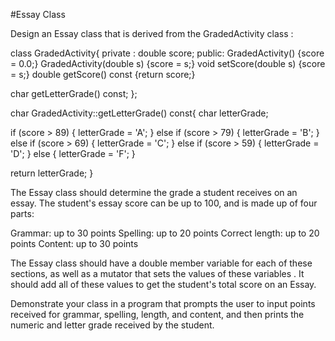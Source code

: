 #Essay Class

Design an Essay class  that is derived from the GradedActivity class :

class  GradedActivity{
private :
double  score;
public:
GradedActivity()
{score = 0.0;}
GradedActivity(double  s)
{score = s;}
void setScore(double  s)
{score = s;}
double  getScore() const
{return score;}

char  getLetterGrade() const;
};

char  GradedActivity::getLetterGrade() const{
char  letterGrade;

if (score > 89) {
letterGrade = 'A';
} else if (score > 79) {
letterGrade = 'B';
} else if (score > 69) {
letterGrade = 'C';
} else if (score > 59) {
letterGrade = 'D';
} else {
letterGrade = 'F';
}

return letterGrade;
}

The Essay class  should determine the grade a student receives on an essay. The student's essay score can be up to 100, and is made up of four parts:


Grammar: up to 30 points
Spelling: up to 20 points
Correct length: up to 20 points
Content: up to 30 points


The Essay class  should have a double  member variable  for each of these sections, as well as a mutator that sets the values  of these variables . It should add all of these values  to get the student's total score on an Essay.

Demonstrate your class  in a program  that prompts the user to input points received for grammar, spelling, length, and content, and then prints the numeric and letter grade received by the student. 
